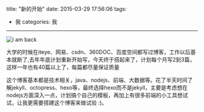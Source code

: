 title: "新的开始"
date: 2015-03-29 17:56:06
tags:
- 我
categories: 我
---

![i am back](http://img02.taobaocdn.com/imgextra/i2/86965659/TB2a6n7cXXXXXahXpXXXXXXXXXX-86965659.jpg)

大学的时候在iteye、网易、csdn、360DOC、百度空间都写过博客，工作以后基本就断了,去年年底计划重新开始写，今天终于搭起来了，计划每个月写2到3篇，这样一年也有40篇以上了，每篇都尽量保证质量

这个博客基本都是技术相关，java、nodejs、前端、大数据等。花了半天时间了解jekyll、octopress、hexo等，最终选择hexo而不是jekyll，主要是考虑想在nodejs方面深入一点，计划搞个自己的模板，再加上有很多前端的小工具想试试，让我更需要搭建这个博客来做试验 :)。 
